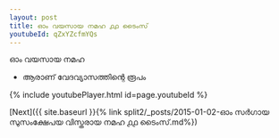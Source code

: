 ```yaml
---
layout: post
title: ഓം വയസായ നമഹ ൧൧ ടൈംസ്
youtubeId: qZxYZcfmYQs
---
```

 
 
 ഓം വയസായ നമഹ 
 
 -  ആരാണ് വേദവ്യാസത്തിന്റെ രൂപം 
 
  
 
  
 
 
 
 
 
 


{% include youtubePlayer.html id=page.youtubeId %}
 
[Next]({{ site.baseurl }}{% link  split2/_posts/2015-01-02-ഓം സർഗായ സുസംക്ഷേപയ വിസ്തരായ നമഹ ൧൧ ടൈംസ്.md%})
 
